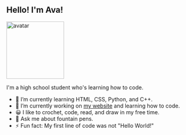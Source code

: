 ## Hello! I'm Ava!

<img src='https://avataaars.io/?avatarStyle=Circle&topType=LongHairStraight&accessoriesType=Prescription02&hairColor=Black&facialHairType=Blank&clotheType=Hoodie&clotheColor=Red&eyeType=Default&eyebrowType=Default&mouthType=Smile&skinColor=Light' width="150" alt="avatar">

I'm a high school student who's learning how to code.

- 🌱 I’m currently learning HTML, CSS, Python, and C++.
- 🔭 I’m currently working on [my website](https://amxchang.github.io/) and learning how to code.
- 😀 I like to crochet, code, read, and draw in my free time.
- 💬 Ask me about fountain pens.
- ⚡ Fun fact: My first line of code was not "Hello World!"
